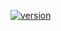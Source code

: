 [![version](https://img.shields.io/badge/version-v5.11.1-blue)](https://github.com/deviceinsight/kafkactl/releases/tag/v5.11.1)
